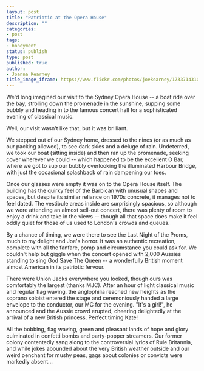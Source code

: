 ```yaml
---
layout: post
title: "Patriotic at the Opera House"
description: ""
categories:
- post
tags:
- honeyment
status: publish
type: post
published: true
author:
- Joanna Kearney
title_image_iframe: https://www.flickr.com/photos/joekearney/17337143102/in/set-72157652300500261/player/
---
```


We'd long imagined our visit to the Sydney Opera House -- a boat ride over the bay, strolling down the promenade in the sunshine, supping some bubbly and heading in to the famous concert hall for a sophisticated evening of classical music.

Well, our visit wasn't like that, but it was brilliant.

We stepped out of our Sydney home, dressed to the nines (or as much as our packing allowed), to see dark skies and a deluge of rain. Undeterred, we took our boat (sitting inside) and then ran up the promenade, seeking cover wherever we could -- which happened to be the excellent O Bar, where we got to sup our bubbly overlooking the illuminated Harbour Bridge, with just the occasional splashback of rain dampening our toes. 

Once our glasses were empty it was on to the Opera House itself. The building has the quirky feel of the Barbican with unusual shapes and spaces, but despite its similar reliance on 1970s concrete,  it manages not to feel dated. The vestibule areas inside are surprisingly spacious, so although we were attending an almost sell-out concert, there was plenty of room to enjoy a drink and take in the views -- though all that space does make it feel oddly quiet for those of us used to London's crowds and queues. 

By a chance of timing, we were there to see the Last Night of the Proms, much to my delight and Joe's horror. It was an authentic recreation, complete with all the fanfare, pomp and circumstance you could ask for. We couldn't help but giggle when the concert opened with 2,000 Aussies standing to sing God Save The Queen -- a wonderfully British moment almost American in its patriotic fervour.

There were Union Jacks everywhere you looked, though ours was comfortably the largest (thanks MJC). After an hour of light classical music and regular flag waving, the anglophilia reached new heights as the soprano soloist entered the stage and ceremoniously handed a large envelope to the conductor, our MC for the evening. "It's a girl!", he announced and the Aussie crowd erupted, cheering delightedly at the arrival of a new British princess. Perfect timing Kate!

All the bobbing, flag waving, green and pleasant lands of hope and glory culminated in confetti bombs and party-popper streamers. Our former colony contentedly sang along to the controversial lyrics of Rule Britannia, and while jokes abounded about the very British weather outside and our weird penchant for mushy peas, gags about colonies or convicts were markedly absent...
